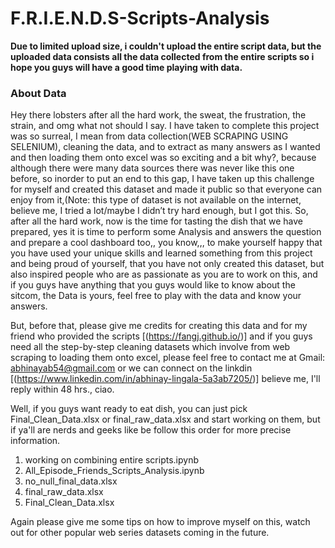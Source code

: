 # **F.R.I.E.N.D.S-Scripts-Analysis**

**Due to limited upload size, i couldn't upload the entire script data, but the uploaded data consists all the data collected from the entire scripts so i hope you guys will have a good time playing with data.**

### **About Data**
Hey there lobsters after all the hard work, the sweat, the frustration, the strain, and omg what not should I say. I have taken to complete this project was so surreal, I mean from data collection(WEB SCRAPING USING SELENIUM), cleaning the data, and to extract as many answers as I wanted and then loading them onto excel was so exciting and a bit why?, because although there were many data sources there was never like this one before, so inorder to put an end to this gap, I have taken up this challenge for myself and created this dataset and made it public so that everyone can enjoy from it,(Note: this type of dataset is not available on the internet, believe me, I tried a lot/maybe I didn’t try hard enough, but I got this. 
So, after all the hard work, now is the time for tasting the dish that we have prepared, yes it is time to perform some Analysis and answers the question and prepare a cool dashboard too,, you know,,, to make yourself happy that you have used your unique skills and learned something from this project and being proud of yourself, that you have not only created this dataset, but also inspired people who are as passionate as you are to work on this, and if you guys have anything that you guys would like to know about the sitcom, the Data is yours, feel free to play with the data and know your answers.

But, before that, please give me credits for creating this data and for my friend who provided the scripts [(https://fangj.github.io/)] and if you guys need all the step-by-step cleaning datasets which involve from web scraping to loading them onto excel, please feel free to contact me at Gmail: abhinayab54@gmail.com or we can connect on the linkdin [(https://www.linkedin.com/in/abhinay-lingala-5a3ab7205/)] believe me, I'll reply within 48 hrs., ciao. 


Well, if you guys want ready to eat dish, you can just pick Final_Clean_Data.xlsx or final_raw_data.xlsx and start working on them, but if ya'll are nerds and geeks like be follow this order for more precise information.
1. working on combining entire scripts.ipynb
2. All_Episode_Friends_Scripts_Analysis.ipynb
3. no_null_final_data.xlsx
4. final_raw_data.xlsx
5. Final_Clean_Data.xlsx


Again please give me some tips on how to improve myself on this, watch out for other popular web series datasets coming in the future.
